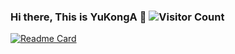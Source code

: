 ### Hi there, This is YuKongA 👋 ![Visitor Count](https://profile-counter.glitch.me/YuKongA/count.svg)

<!--
**YuKongA/YuKongA** is a ✨ _special_ ✨ repository because its `README.md` (this file) appears on your GitHub profile.

Here are some ideas to get you started:

- 🔭 I’m currently working on ...
- 🌱 I’m currently learning ...
- 👯 I’m looking to collaborate on ...
- 🤔 I’m looking for help with ...
- 💬 Ask me about ...
- 📫 How to reach me: ...
- 😄 Pronouns: ...
- ⚡ Fun fact: ...
-->

[![Readme Card](https://github-readme-stats-one-bice.vercel.app/api?username=YuKongA&show_icons=true&role=OWNER,ORGANIZATION_MEMBER,COLLABORATOR)](#)
